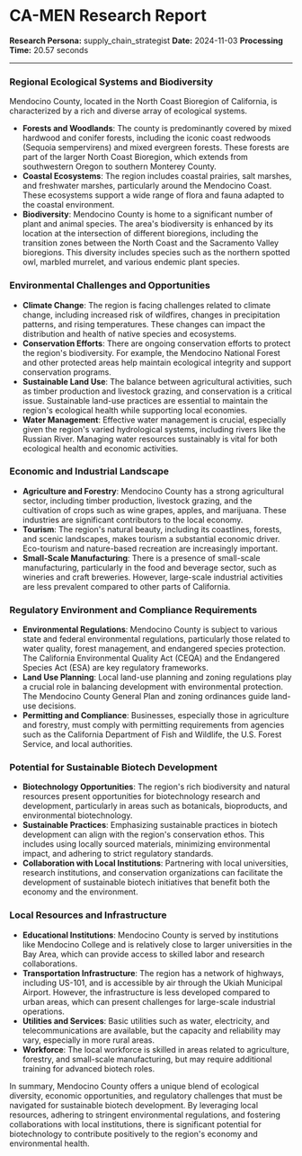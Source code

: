 # CA-MEN Research Report

**Research Persona:** supply_chain_strategist
**Date:** 2024-11-03
**Processing Time:** 20.57 seconds

---

### Regional Ecological Systems and Biodiversity

Mendocino County, located in the North Coast Bioregion of California, is characterized by a rich and diverse array of ecological systems.

- **Forests and Woodlands**: The county is predominantly covered by mixed hardwood and conifer forests, including the iconic coast redwoods (Sequoia sempervirens) and mixed evergreen forests. These forests are part of the larger North Coast Bioregion, which extends from southwestern Oregon to southern Monterey County.
- **Coastal Ecosystems**: The region includes coastal prairies, salt marshes, and freshwater marshes, particularly around the Mendocino Coast. These ecosystems support a wide range of flora and fauna adapted to the coastal environment.
- **Biodiversity**: Mendocino County is home to a significant number of plant and animal species. The area's biodiversity is enhanced by its location at the intersection of different bioregions, including the transition zones between the North Coast and the Sacramento Valley bioregions. This diversity includes species such as the northern spotted owl, marbled murrelet, and various endemic plant species.

### Environmental Challenges and Opportunities

- **Climate Change**: The region is facing challenges related to climate change, including increased risk of wildfires, changes in precipitation patterns, and rising temperatures. These changes can impact the distribution and health of native species and ecosystems.
- **Conservation Efforts**: There are ongoing conservation efforts to protect the region's biodiversity. For example, the Mendocino National Forest and other protected areas help maintain ecological integrity and support conservation programs.
- **Sustainable Land Use**: The balance between agricultural activities, such as timber production and livestock grazing, and conservation is a critical issue. Sustainable land-use practices are essential to maintain the region's ecological health while supporting local economies.
- **Water Management**: Effective water management is crucial, especially given the region's varied hydrological systems, including rivers like the Russian River. Managing water resources sustainably is vital for both ecological health and economic activities.

### Economic and Industrial Landscape

- **Agriculture and Forestry**: Mendocino County has a strong agricultural sector, including timber production, livestock grazing, and the cultivation of crops such as wine grapes, apples, and marijuana. These industries are significant contributors to the local economy.
- **Tourism**: The region's natural beauty, including its coastlines, forests, and scenic landscapes, makes tourism a substantial economic driver. Eco-tourism and nature-based recreation are increasingly important.
- **Small-Scale Manufacturing**: There is a presence of small-scale manufacturing, particularly in the food and beverage sector, such as wineries and craft breweries. However, large-scale industrial activities are less prevalent compared to other parts of California.

### Regulatory Environment and Compliance Requirements

- **Environmental Regulations**: Mendocino County is subject to various state and federal environmental regulations, particularly those related to water quality, forest management, and endangered species protection. The California Environmental Quality Act (CEQA) and the Endangered Species Act (ESA) are key regulatory frameworks.
- **Land Use Planning**: Local land-use planning and zoning regulations play a crucial role in balancing development with environmental protection. The Mendocino County General Plan and zoning ordinances guide land-use decisions.
- **Permitting and Compliance**: Businesses, especially those in agriculture and forestry, must comply with permitting requirements from agencies such as the California Department of Fish and Wildlife, the U.S. Forest Service, and local authorities.

### Potential for Sustainable Biotech Development

- **Biotechnology Opportunities**: The region's rich biodiversity and natural resources present opportunities for biotechnology research and development, particularly in areas such as botanicals, bioproducts, and environmental biotechnology.
- **Sustainable Practices**: Emphasizing sustainable practices in biotech development can align with the region's conservation ethos. This includes using locally sourced materials, minimizing environmental impact, and adhering to strict regulatory standards.
- **Collaboration with Local Institutions**: Partnering with local universities, research institutions, and conservation organizations can facilitate the development of sustainable biotech initiatives that benefit both the economy and the environment.

### Local Resources and Infrastructure

- **Educational Institutions**: Mendocino County is served by institutions like Mendocino College and is relatively close to larger universities in the Bay Area, which can provide access to skilled labor and research collaborations.
- **Transportation Infrastructure**: The region has a network of highways, including US-101, and is accessible by air through the Ukiah Municipal Airport. However, the infrastructure is less developed compared to urban areas, which can present challenges for large-scale industrial operations.
- **Utilities and Services**: Basic utilities such as water, electricity, and telecommunications are available, but the capacity and reliability may vary, especially in more rural areas.
- **Workforce**: The local workforce is skilled in areas related to agriculture, forestry, and small-scale manufacturing, but may require additional training for advanced biotech roles.

In summary, Mendocino County offers a unique blend of ecological diversity, economic opportunities, and regulatory challenges that must be navigated for sustainable biotech development. By leveraging local resources, adhering to stringent environmental regulations, and fostering collaborations with local institutions, there is significant potential for biotechnology to contribute positively to the region's economy and environmental health.